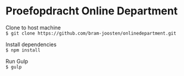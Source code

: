 # Proefopdracht Online Department

Clone to host machine  
`$ git clone https://github.com/bram-joosten/onlinedepartment.git`  

Install dependencies  
`$ npm install`  

Run Gulp  
`$ gulp`